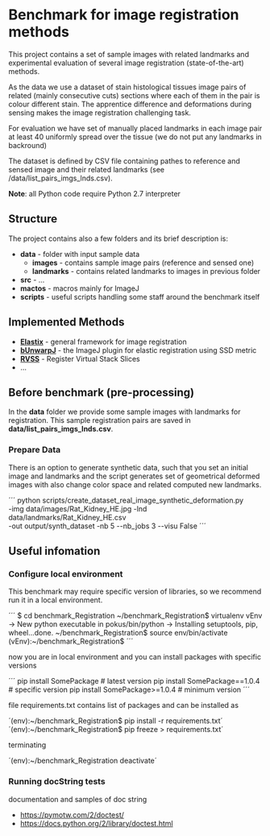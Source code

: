 # Benchmark for image registration methods

This project contains a set of sample images with related landmarks and experimental evaluation of several image registration (state-of-the-art) methods.

As the data we use a dataset of stain histological tissues image pairs of related (mainly consecutive cuts) sections where each of them in the pair is colour different stain. The apprentice difference and deformations during sensing makes the image registration challenging task. 

For evaluation we have set of manually placed landmarks in each image pair at least 40 uniformly spread over the tissue (we do not put any landmarks in backround)

The dataset is defined by CSV file containing pathes to reference and sensed image and their related landmarks (see /data/list_pairs_imgs_lnds.csv).

**Note**: all Python code require Python 2.7 interpreter


## Structure

The project contains also a few folders and its brief description is:

* **data** - folder with input sample data
    * **images** - contains sample image pairs (reference and sensed one)
    * **landmarks** - contains related landmarks to images in previous folder
* **src** - ...
* **mactos** - macros mainly for ImageJ 
* **scripts** - useful scripts handling some staff around the benchmark itself


## Implemented Methods

* **[Elastix](http://elastix.isi.uu.nl)** - general framework for image registration
* **[bUnwarpJ](http://biocomp.cnb.csic.es/~iarganda/bUnwarpJ)** - the ImageJ plugin for elastic registration using SSD metric
* **[RVSS](http://fiji.sc/wiki/index.php/Register_Virtual_Stack_Slices)** - Register Virtual Stack Slices
* ...


## Before benchmark (pre-processing) 

In the **data** folder we provide some sample images with landmarks for registration. This sample registration pairs are saved in **data/list_pairs_imgs_lnds.csv**. 

### Prepare Data

There is an option to generate synthetic data, such that you set an initial image and landmarks and the script generates  set of geometrical deformed images with also change color space and related computed new landmarks.

´´´
python scripts/create_dataset_real_image_synthetic_deformation.py \
    -img data/images/Rat_Kidney_HE.jpg -lnd data/landmarks/Rat_Kidney_HE.csv \
    -out output/synth_dataset -nb 5 --nb_jobs 3 --visu False
´´´

## Useful infomation

### Configure local environment

This benchmark may require specific version of libraries, so we recommend run it in a local environment.

´´´
$ cd benchmark_Registration
~/benchmark_Registration$ virtualenv vEnv
 -> New python executable in pokus/bin/python
 -> Installing setuptools, pip, wheel...done.
~/benchmark_Registration$ source env/bin/activate
(vEnv):~/benchmark_Registration$
´´´

now you are in local environment and you can install packages with specific versions

´´´
pip install SomePackage             # latest version
pip install SomePackage==1.0.4      # specific version
pip install SomePackage>=1.0.4      # minimum version
´´´

file requirements.txt contains list of packages and can be installed as

´(env):~/benchmark_Registration$ pip install -r requirements.txt´
´(env):~/benchmark_Registration$ pip freeze > requirements.txt´

terminating

´(env):~/benchmark_Registration deactivate´

### Running docString tests

documentation and samples of doc string

* https://pymotw.com/2/doctest/
* https://docs.python.org/2/library/doctest.html
